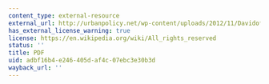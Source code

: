```yaml
---
content_type: external-resource
external_url: http://urbanpolicy.net/wp-content/uploads/2012/11/Davidoff_1965_Advocacy-and-pluralism-in-planning.pdf
has_external_license_warning: true
license: https://en.wikipedia.org/wiki/All_rights_reserved
status: ''
title: PDF
uid: adbf16b4-e246-405d-af4c-07ebc3e30b3d
wayback_url: ''
---
```

